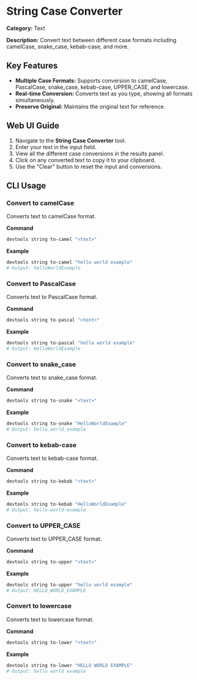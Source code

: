 # String Case Converter

**Category:** Text

**Description:** Convert text between different case formats including camelCase, snake_case, kebab-case, and more.

## Key Features
- **Multiple Case Formats:** Supports conversion to camelCase, PascalCase, snake_case, kebab-case, UPPER_CASE, and lowercase.
- **Real-time Conversion:** Converts text as you type, showing all formats simultaneously.
- **Preserve Original:** Maintains the original text for reference.

## Web UI Guide
1.  Navigate to the **String Case Converter** tool.
2.  Enter your text in the input field.
3.  View all the different case conversions in the results panel.
4.  Click on any converted text to copy it to your clipboard.
5.  Use the "Clear" button to reset the input and conversions.

## CLI Usage

### Convert to camelCase
Converts text to camelCase format.

**Command**
```bash
devtools string to-camel "<text>"
```

**Example**
```bash
devtools string to-camel "hello world example"
# Output: helloWorldExample
```

### Convert to PascalCase
Converts text to PascalCase format.

**Command**
```bash
devtools string to-pascal "<text>"
```

**Example**
```bash
devtools string to-pascal "hello world example"
# Output: HelloWorldExample
```

### Convert to snake_case
Converts text to snake_case format.

**Command**
```bash
devtools string to-snake "<text>"
```

**Example**
```bash
devtools string to-snake "HelloWorldExample"
# Output: hello_world_example
```

### Convert to kebab-case
Converts text to kebab-case format.

**Command**
```bash
devtools string to-kebab "<text>"
```

**Example**
```bash
devtools string to-kebab "HelloWorldExample"
# Output: hello-world-example
```

### Convert to UPPER_CASE
Converts text to UPPER_CASE format.

**Command**
```bash
devtools string to-upper "<text>"
```

**Example**
```bash
devtools string to-upper "hello world example"
# Output: HELLO_WORLD_EXAMPLE
```

### Convert to lowercase
Converts text to lowercase format.

**Command**
```bash
devtools string to-lower "<text>"
```

**Example**
```bash
devtools string to-lower "HELLO WORLD EXAMPLE"
# Output: hello world example